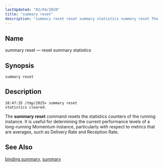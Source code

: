 ```yaml
---
lastUpdated: "02/04/2020"
title: "summary reset"
description: "summary reset reset summary statistics summary reset The summary reset command resets the statistics counters of the running instance It is useful for determining the current performance levels of a long running Momentum instance particularly with respect to metrics that are averages such as Delivery Rate and Reception Rate binding..."
---
```


<a name="console_commands.summary_reset"></a> 
## Name

summary reset — reset summary statistics

## Synopsis

`summary reset`

<a name="idp16471040"></a> 
## Description

```
10:47:35 /tmp/2025> summary reset
statistics cleared.
```

The **summary reset**       command resets the statistics counters of the running instance. It is useful for determining the current performance levels of a long-running Momentum instance, particularly with respect to metrics that are averages, such as Delivery Rate and Reception Rate.

<a name="idp16473904"></a> 
## See Also

[binding summary](/momentum/3/3-reference/3-reference-console-commands-binding-summary), [summary](/momentum/3/3-reference/3-reference-console-commands-summary)